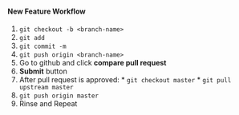 #### New Feature Workflow
  1. `git checkout -b <branch-name>`
  2. `git add`
  3. `git commit -m`
  4. `git push origin <branch-name>`
  5. Go to github and click **compare pull request**
  6. **Submit** button
  7. After pull request is approved:
    * `git checkout master`
    * `git pull upstream master`
  8. `git push origin master`
  9. Rinse and Repeat
